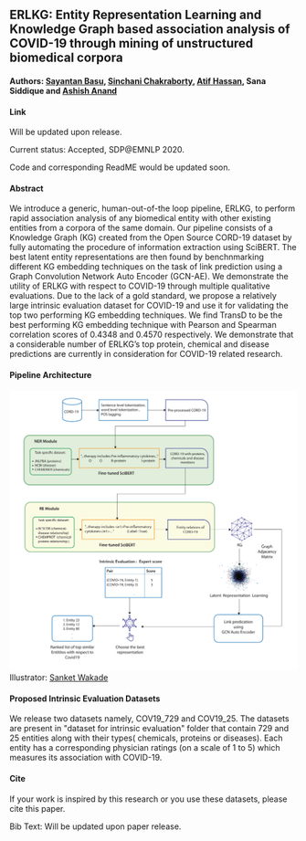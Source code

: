 ## ERLKG: Entity Representation Learning and Knowledge Graph based association analysis of COVID-19 through mining of unstructured biomedical corpora
#### Authors: [Sayantan Basu](https://www.linkedin.com/in/sayantan-basu-a29861a1/), [Sinchani Chakraborty](https://www.linkedin.com/in/sinchani-chakraborty-087321ab/), [Atif Hassan](https://www.linkedin.com/in/atif-hassan-1a8a45127/), Sana Siddique and [Ashish Anand](https://www.linkedin.com/in/anandashish/)
#### Link
Will be updated upon release.

Current status: Accepted, SDP@EMNLP 2020.

Code and corresponding ReadME would be updated soon.

#### Abstract
We introduce a generic, human-out-of-the loop pipeline, ERLKG, to perform rapid association analysis of any biomedical entity with other existing entities from a corpora of the same domain. Our pipeline consists of a Knowledge Graph (KG) created from the Open Source CORD-19 dataset by fully automating the procedure of information extraction using SciBERT. The best latent entity representations are then found by benchnmarking different KG embedding techniques on the task of link prediction using a Graph Convolution Network Auto Encoder (GCN-AE). We demonstrate the utility of ERLKG with respect to COVID-19 through multiple qualitative evaluations. Due to the lack of a gold standard, we propose a relatively large intrinsic evaluation dataset for COVID-19 and use it for validating the top two performing KG embedding techniques. We find TransD to be the best performing KG embedding technique with Pearson and Spearman correlation scores of 0.4348 and 0.4570 respectively. We demonstrate that a considerable number of ERLKG’s top protein, chemical and disease predictions are currently in consideration for COVID-19 related research.
#### Pipeline Architecture
![ERLKG diagram](Images/ERLKG_pipeline.jpg)
Illustrator: [Sanket Wakade](https://www.linkedin.com/in/sanket-wakade/)
#### Proposed Intrinsic Evaluation Datasets
We release two datasets namely, COV19_729 and COV19_25. The datasets are present in "dataset for intrinsic evaluation" folder that contain 729 and 25 entities along with their types( chemicals, proteins or diseases). Each entity has a corresponding physician ratings (on a scale of 1 to 5) which measures its association with COVID-19.
#### Cite
If your work is inspired by this research or you use these datasets, please cite this paper.

Bib Text: Will be updated upon paper release.
